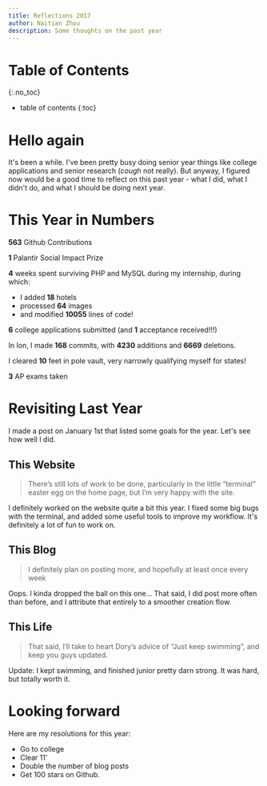 ```yaml
---
title: Reflections 2017
author: Naitian Zhou
description: Some thoughts on the past year
---
```


# Table of Contents
{:.no_toc}
* table of contents
{:toc}

# Hello again

It's been a while. I've been pretty busy doing senior year things like college applications and senior research (*cough* not really). But anyway, I figured now would be a good time to reflect on this past year - what I did, what I didn't do, and what I should be doing next year.

# This Year in Numbers

**563** Github Contributions

**1** Palantir Social Impact Prize

**4** weeks spent surviving PHP and MySQL during my internship, during which:

- I added **18** hotels
- processed **64** images
- and modified **10055** lines of code!

**6** college applications submitted (and **1** acceptance received!!!)

In Ion, I made **168** commits, with **4230** additions and **6669** deletions.

I cleared **10** feet in pole vault, very narrowly qualifying myself for states!

**3** AP exams taken

# Revisiting Last Year

I made a post on January 1st that listed some goals for the year. Let's see how well I did.

## This Website

> There’s still lots of work to be done, particularly in the little “terminal” easter egg on the home page, but I’m very happy with the site.

I definitely worked on the website quite a bit this year. I fixed some big bugs with the terminal, and added some useful tools to improve my workflow. It's definitely a lot of fun to work on.

## This Blog

> I definitely plan on posting more, and hopefully at least once every week

Oops. I kinda dropped the ball on this one... That said, I did post more often than before, and I attribute that entirely to a smoother creation flow.

## This Life

> That said, I’ll take to heart Dory’s advice of “Just keep swimming”, and keep you guys updated.

Update: I kept swimming, and finished junior pretty darn strong. It was hard, but totally worth it.

# Looking forward

Here are my resolutions for this year:

- Go to college
- Clear 11'
- Double the number of blog posts
- Get 100 stars on Github.
